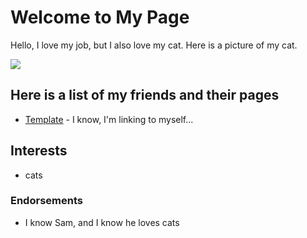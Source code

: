 # Welcome to My Page

Hello, I love my job, but I also love my cat. Here is a picture of my cat.

![](/git-tutorial/images/covalent-bond.jpg)

## Here is a list of my friends and their pages

* [Template](/git-tutorial/template) - I know, I'm linking to myself...

## Interests

* cats

### Endorsements

* I know Sam, and I know he loves cats
